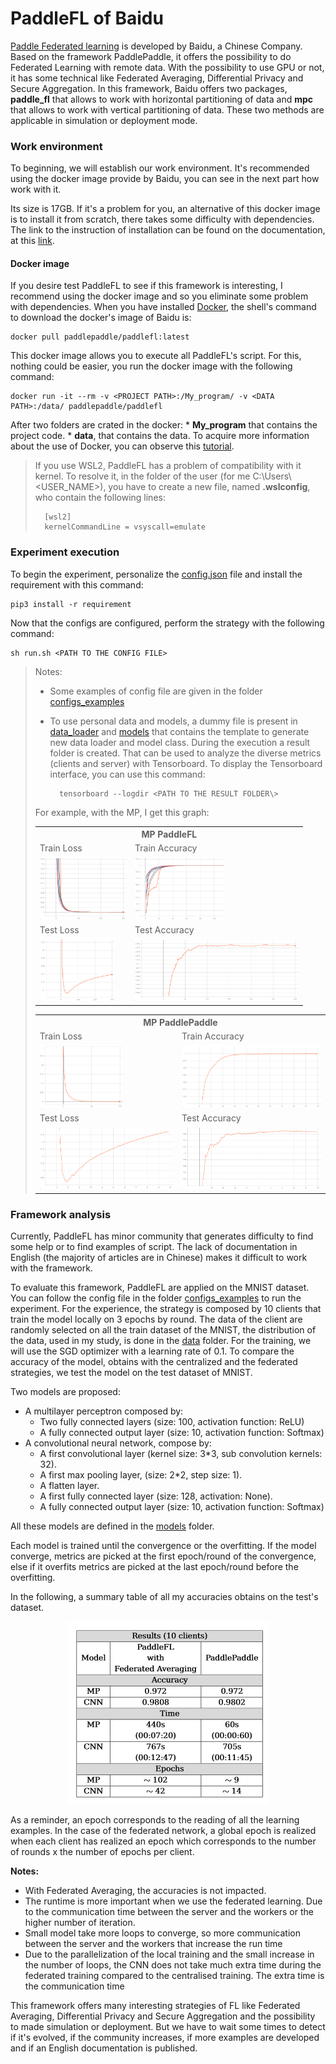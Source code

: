 # PaddleFL of Baidu

[Paddle Federated learning](https://github.com/PaddlePaddle/PaddleFL) is developed by Baidu, a Chinese Company. Based on the framework PaddlePaddle, it offers the possibility to do Federated Learning with remote data. With the possibility to use GPU or not, it has some technical like Federated Averaging, Differential Privacy and Secure Aggregation. In this framework, Baidu offers two packages, **paddle_fl** that allows to work with horizontal partitioning of data and **mpc** that allows to work with vertical partitioning of data. These two methods are applicable in simulation or deployment mode.

### Work environment

To beginning, we will establish our work environment. It's recommended using the docker image provide by Baidu, you can see in the next part how work with it.

Its size is 17GB. If it's a problem for you, an alternative of this docker image is to install it from scratch, there takes some difficulty with dependencies. The link to the instruction of installation can be found on the documentation, at this [link](https://paddlefl.readthedocs.io/en/latest/compile_and_intall.html#compile-from-source-code).

#### Docker image

If you desire test PaddleFL to see if this framework is interesting, I recommend using the docker image and so you eliminate some problem with dependencies. When you have installed [Docker](https://www.docker.com/), the shell's command to download the docker's image of Baidu is:

    docker pull paddlepaddle/paddlefl:latest

This docker image allows you to execute all PaddleFL's script. For this, nothing could be easier, you run the docker image with the following command:

    docker run -it --rm -v <PROJECT PATH>:/My_program/ -v <DATA PATH>:/data/ paddlepaddle/paddlefl

After two folders are crated in the docker:
    * **My_program** that contains the project code. 
    * **data**, that contains the data.
To acquire more information about the use of Docker, you can observe this [tutorial](https://docs.docker.com/get-started/).

> If you use WSL2, PaddleFL has a problem of compatibility with it kernel. 
> To resolve it, in the folder of the user (for me C:\Users\ <USER_NAME>), you have to create a new file, named **.wslconfig**, who contain the following lines:
>
>       [wsl2]
>       kernelCommandLine = vsyscall=emulate

### Experiment execution

To begin the experiment, personalize the [config.json](/PaddleFL/config.json) file and install the requirement with this command:

    pip3 install -r requirement

Now that the configs are configured, perform the strategy with the following command:

    sh run.sh <PATH TO THE CONFIG FILE>

> Notes:
>   * Some examples of config file are given in the folder [configs_examples](/PaddleFL/configs_examples)
>   * To use personal data and models, a dummy file is present in [data_loader](/PaddleFL/data_loader) and [models](/PaddleFL/models) that contains the template to generate new data loader and model class.
>During the execution a result folder is created. That can be used to analyze the diverse metrics (clients and server) with Tensorboard. To display the Tensorboard interface, you can use this command:
>
>           tensorboard --logdir <PATH TO THE RESULT FOLDER\>
>
> For example, with the MP, I get this graph:
><table>
>  <tr>
>      <th colspan=2>MP PaddleFL</th>
>  </tr>
>  <tr>
>    <td>Train Loss</td>
>     <td>Train Accuracy</td>
>  </tr>
>  <tr>
>    <td><img src="../images/paddlefl_MNIST_MP_train_loss.png" height=100></td>
>    <td><img src="../images/paddlefl_MNIST_MP_train_acc.png" height=100></td>
>  </tr>
>  <tr>
>    <td>Test Loss</td>
>     <td>Test Accuracy</td>
>  </tr>
>  <tr>
>    <td><img src="../images/paddlefl_MNIST_MP_test_loss.png" height=100></td>
>    <td><img src="../images/paddlefl_MNIST_MP_test_acc.png" height=100></td>
>  </tr>
> </table>
> 
><table>
>  <tr>
>      <th colspan=2>MP PaddlePaddle</th>
>  </tr>
>  <tr>
>    <td>Train Loss</td>
>     <td>Train Accuracy</td>
>  </tr>
>  <tr>
>    <td><img src="../images/paddlepaddle_MNIST_MP_train_loss.png" height=100></td>
>    <td><img src="../images/paddlepaddle_MNIST_MP_train_acc.png" height=100></td>
>  </tr>
>  <tr>
>    <td>Test Loss</td>
>     <td>Test Accuracy</td>
>  </tr>
>  <tr>
>    <td><img src="../images/paddlepaddle_MNIST_MP_test_loss.png" height=100></td>
>    <td><img src="../images/paddlepaddle_MNIST_MP_test_acc.png" height=100></td>
>  </tr>
> </table>

### Framework analysis

Currently, PaddleFL has minor community that generates difficulty to find some help or to find examples of script. The lack of documentation in English (the majority of articles are in Chinese) makes it difficult to work with the framework.

To evaluate this framework, PaddleFL are applied on the MNIST dataset. You can follow the config file in the folder [configs_examples](/PaddleFL/configs_examples/) to run the experiment. For the experience, the strategy is composed by 10 clients that train the model locally on 3 epochs by round. The data of the client are randomly selected on all the train dataset of the MNIST, the distribution of the data, used in my study, is done in the [data](/data) folder. For the training, we will use the SGD optimizer with a learning rate of 0.1. To compare the accuracy of the model, obtains with the centralized and the federated strategies, we test the model on the test dataset of MNIST. 

Two models are proposed:
* A multilayer perceptron composed by:
    * Two fully connected layers (size: 100, activation function: ReLU)
    * A fully connected output layer (size: 10, activation function: Softmax)
* A convolutional neural network, compose by:
    * A first convolutional layer (kernel size: 3*3, sub convolution kernels: 32).
    * A first max pooling layer, (size: 2*2, step size: 1).
    * A flatten layer.
    * A first fully connected layer (size: 128, activation: None).
    * A fully connected output layer (size: 10, activation function: Softmax)

All these models are defined in the [models](/PaddleFL/models) folder.

Each model is trained until the convergence or the overfitting. If the model converge, metrics are picked at the first epoch/round of the convergence, else if it overfits  metrics are picked at the last epoch/round before the overfitting.

In the following, a summary table of all my accuracies obtains on the test's dataset.

<p float="left", style="text-align: center;">
  <img src="/images/mnist_paddlepaddle_results.PNG"/> 
</p>

As a reminder, an epoch corresponds to the reading of all the learning examples. In the case of the federated network, a global epoch is realized when each client has realized an epoch which corresponds to the number of rounds x the number of epochs per client.

**Notes:**

* With Federated Averaging, the accuracies is not impacted.
* The runtime is more important when we use the federated learning. Due to the communication time between the server and the workers or the higher number of iteration.
* Small model take more loops to converge, so more communication between the server and the workers that increase the run time
* Due to the parallelization of the local training and the small increase in the number of loops, the CNN does not take much extra time during the federated training compared to the centralised training. The extra time is the communication time

This framework offers many interesting strategies of FL like Federated Averaging, Differential Privacy and Secure Aggregation and the possibility to made simulation or deployment. But we have to wait some times to detect if it's evolved, if the community increases, if more examples are developed and if an English documentation is published.